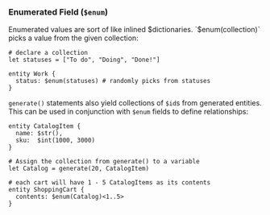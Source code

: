 ### Enumerated Field (`$enum`)

Enumerated values are sort of like inlined $dictionaries. `$enum(collection)` picks a value from the given collection:

```example-success
# declare a collection
let statuses = ["To do", "Doing", "Done!"]

entity Work {
  status: $enum(statuses) # randomly picks from statuses
}
```

`generate()` statements also yield collections of `$id`s from generated entities. This can be used in conjunction with `$enum` fields to define relationships:

```example-success
entity CatalogItem {
  name: $str(),
  sku:  $int(1000, 3000)
}

# Assign the collection from generate() to a variable
let Catalog = generate(20, CatalogItem)

# each cart will have 1 - 5 CatalogItems as its contents
entity ShoppingCart {
  contents: $enum(Catalog)<1..5>
}

```

